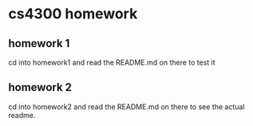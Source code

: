 # cs4300 homework
## homework 1
cd into homework1 and read the README.md on there to test it
## homework 2 
cd into homework2 and read the README.md on there to see the actual readme.